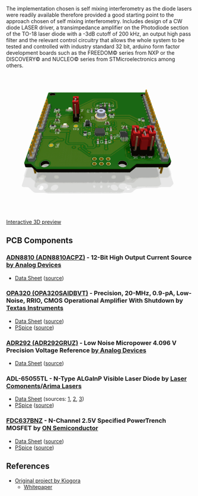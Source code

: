 The implementation chosen is self mixing interferometry as the diode lasers were readily available therefore provided a good starting point to the approach chosen 
of self mixing interferometry. Includes design of a CW diode LASER driver, 
a transimpedance amplifier on the Photodiode section of the TO-18 laser diode with a -3dB cutoff of 200 kHz, 
an output high pass filter and the relevant control circuitry that allows the whole system to be tested and controlled with industry standard 32 bit, 
arduino form factor development boards such as the FREEDOM© series from NXP or the DISCOVERY© and NUCLEO© series from STMicroelectronics among others.

![3D PCB view](https://github.com/aleksas/interferometer/raw/master/pcb/images/animation.gif)
[Interactive 3D preview](https://aleksas.github.io/interferometer)

## PCB Components

### [ADN8810 (ADN8810ACPZ)](https://www.analog.com/en/products/adn8810.html?doc=ADN8810.pdf) - 12-Bit High Output Current Source [by Analog Devices](https://www.analog.com/)
- [Data Sheet](datasheets/ADN8810.pdf) ([source](https://www.analog.com/media/en/technical-documentation/data-sheets/ADN8810.pdf))

### [OPA320 (OPA320SAIDBVT)](https://www.ti.com/product/OPA320) - Precision, 20-MHz, 0.9-pA, Low-Noise, RRIO, CMOS Operational Amplifier With Shutdown by [Textas Instruments](https://www.ti.com/)
- [Data Sheet](datasheets/opa320.pdf) ([source](https://www.ti.com/lit/ds/symlink/opa320.pdf?ts=1592210569432))
- [PSpice](spice/OPA320.PSPICE.LIB) ([source](https://www.ti.com/lit/zip/sbom437))

### [ADR292 (ADR292GRUZ)](http://www.analog.com/ADR292) - Low Noise Micropower 4.096 V Precision Voltage Reference [by Analog Devices](https://www.analog.com/)
- [Data Sheet](datasheets/ADR291_292.pdf) ([source](https://www.analog.com/media/en/technical-documentation/data-sheets/ADR291_292.pdf))

### ADL-65055TL - N-Type ALGalnP Visible Laser Diode by [Laser Comonents](https://www.lasercomponents.com/)/[Arima Lasers](https://www.arimalasers.com/)
- [Data Sheet](datasheets/adl-65055tl.pdf) (sources: [1](https://www.lasercomponents.com/fileadmin/user_upload/home/Datasheets/arima/655nm/adl-65055tl.pdf), [2](http://www.farnell.com/datasheets/43655.pdf?_ga=2.22848763.1942577091.1592211693-817925239.1592211693), [3](http://www.farnell.com/datasheets/43655.pdf))
- [PSpice](spice/ADL65055TL.PSPICE.lib) ([source](https://www.eit.lth.se/sprapport.php?uid=824))

### [FDC637BNZ](https://www.onsemi.com/products/discretes-drivers/mosfets/fdc637bnz) - N-Channel 2.5V Specified PowerTrench MOSFET by [ON Semiconductor](https://www.onsemi.com)
- [Data Sheet](datasheets/FDC637BNZ-D.pdf) ([source](https://www.onsemi.com/pub/Collateral/FDC637BNZ-D.pdf))
- [PSpice](spice/FDC637BNZ.PSPICE.lib) ([source](https://www.onsemi.com/pub/Collateral/FDC637BNZ.lib))

## References
- [Original project by Kiogora](https://github.com/Kiogora/interferometer)
  - [Whitepaper](https://github.com/aleksas/interferometer/raw/master/documents/Laser_diode_modulation.pdf)
